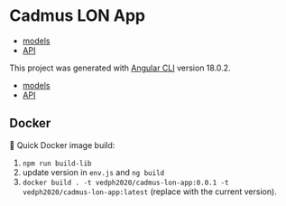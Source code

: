 # Cadmus LON App

- [models](https://github.com/vedph/cadmus-lon)
- [API](https://github.com/vedph/cadmus-lon-api)

This project was generated with [Angular CLI](https://github.com/angular/angular-cli) version 18.0.2.

- [models](https://github.com/vedph/cadmus-lon)
- [API](https://github.com/vedph/cadmus-lon-api)

## Docker

🐋 Quick Docker image build:

1. `npm run build-lib`
2. update version in `env.js` and `ng build`
3. `docker build . -t vedph2020/cadmus-lon-app:0.0.1 -t vedph2020/cadmus-lon-app:latest` (replace with the current version).
